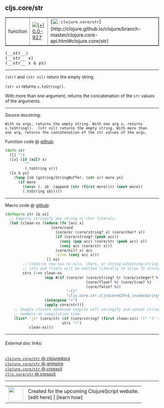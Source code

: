 ## cljs.core/str



 <table border="1">
<tr>
<td>function</td>
<td><a href="https://github.com/cljsinfo/cljs-api-docs/tree/0.0-927"><img valign="middle" alt="[+] 0.0-927" title="Added in 0.0-927" src="https://img.shields.io/badge/+-0.0--927-lightgrey.svg"></a> </td>
<td>
[<img height="24px" valign="middle" src="http://i.imgur.com/1GjPKvB.png"> <samp>clojure.core/str</samp>](http://clojure.github.io/clojure/branch-master/clojure.core-api.html#clojure.core/str)
</td>
</tr>
</table>


 <samp>
(__str__)<br>
</samp>
 <samp>
(__str__ x)<br>
</samp>
 <samp>
(__str__ x & ys)<br>
</samp>

---

`(str)` and `(str nil)` return the empty string.

`(str x)` returns `x.toString()`.

With more than one argument, returns the concatenation of the `str` values of
the arguments.

---




Source docstring:

```
With no args, returns the empty string. With one arg x, returns
x.toString().  (str nil) returns the empty string. With more than
one arg, returns the concatenation of the str values of the args.
```


Function code @ [github](https://github.com/clojure/clojurescript/blob/r2261/src/cljs/cljs/core.cljs#L1982-L1994):

```clj
(defn str
  ([] "")
  ([x] (if (nil? x)
         ""
         (.toString x)))
  ([x & ys]
    (loop [sb (gstring/StringBuffer. (str x)) more ys]
      (if more
        (recur (. sb  (append (str (first more)))) (next more))
        (.toString sb)))))
```

<!--
Repo - tag - source tree - lines:

 <pre>
clojurescript @ r2261
└── src
    └── cljs
        └── cljs
            └── <ins>[core.cljs:1982-1994](https://github.com/clojure/clojurescript/blob/r2261/src/cljs/cljs/core.cljs#L1982-L1994)</ins>
</pre>

-->

---

Macro code @ [github](https://github.com/clojure/clojurescript/blob/r2261/src/clj/cljs/core.clj#L207-L232):

```clj
(defmacro str [& xs]
  ;; Eagerly stringify any string or char literals.
  (let [clean-xs (reduce (fn [acc x]
                     (core/cond
                       (core/or (core/string? x) (core/char? x))
                       (if (core/string? (peek acc))
                         (conj (pop acc) (core/str (peek acc) x))
                         (conj acc (core/str x)))
                       (core/nil? x) acc
                       :else (conj acc x)))
                   [] xs)
        ;; clean-xs now has no nils, chars, or string-adjoining-string. bools,
        ;; ints and floats will be emitted literally to allow JS string coersion.
        strs (->> clean-xs
                  (map #(if (core/or (core/string? %) (core/integer? %)
                                     (core/float? %) (core/true? %)
                                     (core/false? %))
                            "~{}"
                            "cljs.core.str.cljs$core$IFn$_invoke$arity$1(~{})"))
                  (interpose "+")
                  (apply core/str))]
    ;; Google closure advanced compile will stringify and concat strings and
    ;; numbers at compilation time.
    (list* 'js* (core/str (if (core/string? (first clean-xs)) "(" "(''+")
                          strs ")")
           clean-xs)))
```

<!--
Repo - tag - source tree - lines:

 <pre>
clojurescript @ r2261
└── src
    └── clj
        └── cljs
            └── <ins>[core.clj:207-232](https://github.com/clojure/clojurescript/blob/r2261/src/clj/cljs/core.clj#L207-L232)</ins>
</pre>
-->

---


###### External doc links:

[`clojure.core/str` @ clojuredocs](http://clojuredocs.org/clojure.core/str)<br>
[`clojure.core/str` @ grimoire](http://conj.io/store/v1/org.clojure/clojure/1.7.0-beta3/clj/clojure.core/str/)<br>
[`clojure.core/str` @ crossclj](http://crossclj.info/fun/clojure.core/str.html)<br>
[`cljs.core/str` @ crossclj](http://crossclj.info/fun/cljs.core.cljs/str.html)<br>

---

 <table>
<tr><td>
<img valign="middle" align="right" width="48px" src="http://i.imgur.com/Hi20huC.png">
</td><td>
Created for the upcoming ClojureScript website.<br>
[edit here] | [learn how]
</td></tr></table>

[edit here]:https://github.com/cljsinfo/cljs-api-docs/blob/master/cljsdoc/cljs.core_str.cljsdoc
[learn how]:https://github.com/cljsinfo/cljs-api-docs/wiki/cljsdoc-files

<!--

This information was too distracting to show to readers, but I'll leave it
commented here since it is helpful to:

- pretty-print the data used to generate this document
- and show how to retrieve that data



The API data for this symbol:

```clj
{:description "`(str)` and `(str nil)` return the empty string.\n\n`(str x)` returns `x.toString()`.\n\nWith more than one argument, returns the concatenation of the `str` values of\nthe arguments.",
 :ns "cljs.core",
 :name "str",
 :signature ["[]" "[x]" "[x & ys]"],
 :history [["+" "0.0-927"]],
 :type "function",
 :full-name-encode "cljs.core_str",
 :source {:code "(defn str\n  ([] \"\")\n  ([x] (if (nil? x)\n         \"\"\n         (.toString x)))\n  ([x & ys]\n    (loop [sb (gstring/StringBuffer. (str x)) more ys]\n      (if more\n        (recur (. sb  (append (str (first more)))) (next more))\n        (.toString sb)))))",
          :title "Function code",
          :repo "clojurescript",
          :tag "r2261",
          :filename "src/cljs/cljs/core.cljs",
          :lines [1982 1994]},
 :extra-sources [{:code "(defmacro str [& xs]\n  ;; Eagerly stringify any string or char literals.\n  (let [clean-xs (reduce (fn [acc x]\n                     (core/cond\n                       (core/or (core/string? x) (core/char? x))\n                       (if (core/string? (peek acc))\n                         (conj (pop acc) (core/str (peek acc) x))\n                         (conj acc (core/str x)))\n                       (core/nil? x) acc\n                       :else (conj acc x)))\n                   [] xs)\n        ;; clean-xs now has no nils, chars, or string-adjoining-string. bools,\n        ;; ints and floats will be emitted literally to allow JS string coersion.\n        strs (->> clean-xs\n                  (map #(if (core/or (core/string? %) (core/integer? %)\n                                     (core/float? %) (core/true? %)\n                                     (core/false? %))\n                            \"~{}\"\n                            \"cljs.core.str.cljs$core$IFn$_invoke$arity$1(~{})\"))\n                  (interpose \"+\")\n                  (apply core/str))]\n    ;; Google closure advanced compile will stringify and concat strings and\n    ;; numbers at compilation time.\n    (list* 'js* (core/str (if (core/string? (first clean-xs)) \"(\" \"(''+\")\n                          strs \")\")\n           clean-xs)))",
                  :title "Macro code",
                  :repo "clojurescript",
                  :tag "r2261",
                  :filename "src/clj/cljs/core.clj",
                  :lines [207 232]}],
 :full-name "cljs.core/str",
 :clj-symbol "clojure.core/str",
 :docstring "With no args, returns the empty string. With one arg x, returns\nx.toString().  (str nil) returns the empty string. With more than\none arg, returns the concatenation of the str values of the args."}

```

Retrieve the API data for this symbol:

```clj
;; from Clojure REPL
(require '[clojure.edn :as edn])
(-> (slurp "https://raw.githubusercontent.com/cljsinfo/cljs-api-docs/catalog/cljs-api.edn")
    (edn/read-string)
    (get-in [:symbols "cljs.core/str"]))
```

-->
